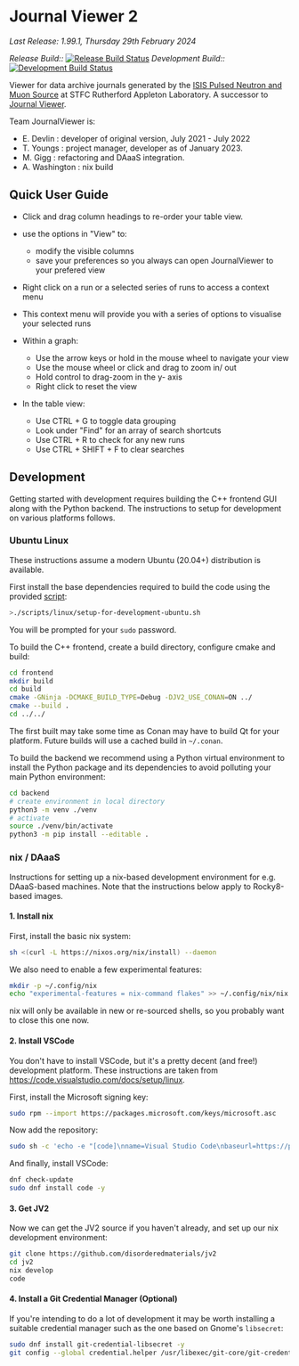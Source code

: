 # Journal Viewer 2

_Last Release: 1.99.1, Thursday 29th February 2024_

_Release Build::_ [![Release Build Status](https://github.com/disorderedmaterials/jv2/actions/workflows/release.yml/badge.svg)](https://github.com/disorderedmaterials/jv2/actions/workflows/release.yml)
_Development Build::_ [![Development Build Status](https://github.com/disorderedmaterials/jv2/actions/workflows/continuous.yml/badge.svg)](https://github.com/disorderedmaterials/jv2/actions/workflows/continuous.yml)

Viewer for data archive journals generated by the [ISIS Pulsed Neutron and Muon Source](https://isis.stfc.ac.uk) at STFC Rutherford Appleton Laboratory.
A successor to [Journal Viewer](https://github.com/disorderedmaterials/jv).

Team JournalViewer is:
- E. Devlin : developer of original version, July 2021 - July 2022
- T. Youngs : project manager, developer as of January 2023.
- M. Gigg : refactoring and DAaaS integration.
- A. Washington : nix build

## Quick User Guide

 - Click and drag column headings to re-order your table view.
 - use the options in "View" to:
    - modify the visible columns
    - save your preferences so you always can open JournalViewer to your prefered view

 - Right click on a run or a selected series of runs to access a context menu
 - This context menu will provide you with a series of options to visualise your selected runs
 - Within a graph:
    - Use the arrow keys or hold in the mouse wheel to navigate your view
    - Use the mouse wheel or click and drag to zoom in/ out
    - Hold control to drag-zoom in the y- axis
    - Right click to reset the view

 - In the table view:
    - Use CTRL + G to toggle data grouping
    - Look under "Find" for an array of search shortcuts
    - Use CTRL + R to check for any new runs
    - Use CTRL + SHIFT + F to clear searches

## Development

Getting started with development requires building the C++ frontend GUI along
with the Python backend.
The instructions to setup for development on various platforms follows.

### Ubuntu Linux

These instructions assume a modern Ubuntu (20.04+) distribution is available.

First install the base dependencies required to build the code using the
provided [script](./scripts/linux/setup-for-development-ubuntu.sh):

```sh
>./scripts/linux/setup-for-development-ubuntu.sh
```

You will be prompted for your `sudo` password.

To build the C++ frontend, create a build directory, configure cmake and build:

```sh
cd frontend
mkdir build
cd build
cmake -GNinja -DCMAKE_BUILD_TYPE=Debug -DJV2_USE_CONAN=ON ../
cmake --build .
cd ../../
```

The first built may take some time as Conan may have to build
Qt for your platform. Future builds will use a cached build in `~/.conan`.

To build the backend we recommend using a Python virtual environment
to install the Python package and its dependencies to avoid polluting
your main Python environment:

```sh
cd backend
# create environment in local directory
python3 -m venv ./venv
# activate
source ./venv/bin/activate
python3 -m pip install --editable .
```

### nix / DAaaS

Instructions for setting up a nix-based development environment for e.g. DAaaS-based machines. Note that the instructions below apply to Rocky8-based images.

#### 1. Install nix

First, install the basic nix system:

```sh
sh <(curl -L https://nixos.org/nix/install) --daemon
```

We also need to enable a few experimental features:

```sh
mkdir -p ~/.config/nix
echo "experimental-features = nix-command flakes" >> ~/.config/nix/nix.conf
```

nix will only be available in new or re-sourced shells, so you probably want to close this one now.

#### 2. Install VSCode

You don't have to install VSCode, but it's a pretty decent (and free!) development platform. These instructions are taken from https://code.visualstudio.com/docs/setup/linux.

First, install the Microsoft signing key:

```sh
sudo rpm --import https://packages.microsoft.com/keys/microsoft.asc
```

Now add the repository:

```sh
sudo sh -c 'echo -e "[code]\nname=Visual Studio Code\nbaseurl=https://packages.microsoft.com/yumrepos/vscode\nenabled=1\ngpgcheck=1\ngpgkey=https://packages.microsoft.com/keys/microsoft.asc" > /etc/yum.repos.d/vscode.repo'
```

And finally, install VSCode:

```sh
dnf check-update
sudo dnf install code -y
```

#### 3. Get JV2

Now we can get the JV2 source if you haven't already, and set up our nix development environment:

```sh
git clone https://github.com/disorderedmaterials/jv2
cd jv2
nix develop
code
```

#### 4. Install a Git Credential Manager (Optional)

If you're intending to do a lot of development it may be worth installing a suitable credential manager such as the one based on Gnome's `libsecret`:

```sh
sudo dnf install git-credential-libsecret -y
git config --global credential.helper /usr/libexec/git-core/git-credential-libsecret
```
